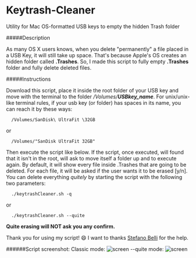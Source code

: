 # Keytrash-Cleaner
Utility for Mac OS-formatted USB keys to empty the hidden Trash folder

#####Description

As many OS X users knows, when you delete "permanently" a file placed in a USB Key, it will still take up space. That's because Apple's OS creates an hidden folder called **.Trashes**. So, I made this script to fully empty **.Trashes** folder and fully delete deleted files.

#####Instructions

Download this script, place it inside the root folder of your USB key and move with the terminal to the folder _/Volumes/**USBkey_name**_.
For unix/unix-like terminal rules, if your usb key (or folder) has spaces in its name, you can reach it by these ways:

      /Volumes/SanDisk\ UltraFit \32GB

or

      /Volumes/"SanDisk UltraFit 32GB"

Then execute the script like below. If the script, once executed, will found that it isn't in the root, will ask to move itself a folder up and to execute again.
By default, it will show every file inside .Trashes that are going to be deleted. For each file, it will be asked if the user wants it to be erased [y/n].
You can delete everything _quitely_ by starting the script with the following two parameters:

      ./keytrashCleaner.sh -q

or

      ./keytrashCleaner.sh --quite

**Quite erasing will NOT ask you any confirm.**

Thank you for using my script! :smile:
I want to thanks [Stefano Belli](https://github.com/StefanoBelli) for the help.

######Script screenshot:
Classic mode:
![screen](http://i.imgur.com/P60y3zH.png)
--quite mode:
![screen](http://i.imgur.com/ih6MGvI.png)
